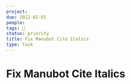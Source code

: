 ```yaml
---
project:
due: 2022-02-01
people:
tags: 🧨
status: priority
title: Fix Manubot Cite Italics
type: Task
---
```


# Fix Manubot Cite Italics